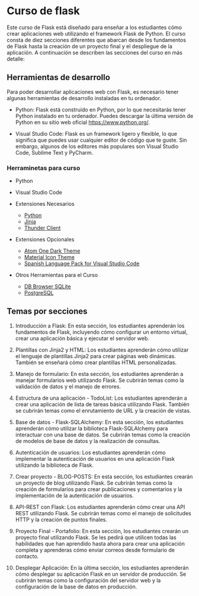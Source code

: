 # Curso de flask 
Este curso de Flask está diseñado para enseñar a los estudiantes cómo crear aplicaciones web utilizando el framework Flask de Python. El curso consta de diez secciones diferentes que abarcan desde los fundamentos de Flask hasta la creación de un proyecto final y el despliegue de la aplicación. A continuación se describen las secciones del curso en más detalle:

## Herramientas de desarrollo 
Para poder desarrollar aplicaciones web con Flask, es necesario tener algunas herramientas de desarrollo instaladas en tu ordenador. 

- Python: Flask está construido en Python, por lo que necesitarás tener Python instalado en tu ordenador. Puedes descargar la última versión de Python en su sitio web oficial https://www.python.org/.

- Visual Studio Code: Flask es un framework ligero y flexible, lo que significa que puedes usar cualquier editor de código que te guste. Sin embargo, algunos de los editores más populares son Visual Studio Code, Sublime Text y PyCharm.

### Herraminetas para curso
- Python
- Visual Studio Code
- Extensiones Necesarios
	- [Python](https://marketplace.visualstudio.com/items?itemName=ms-python.python) 
	- [Jinja](https://marketplace.visualstudio.com/items?itemName=wholroyd.jinja)
	- [Thunder Client](https://marketplace.visualstudio.com/items?itemName=rangav.vscode-thunder-client)
- Extensiones Opcionales  
	- [Atom One Dark Theme](https://marketplace.visualstudio.com/items?itemName=akamud.vscode-theme-onedark)
	- [Material Icon Theme](https://marketplace.visualstudio.com/items?itemName=PKief.material-icon-theme)
	- [Spanish Language Pack for Visual Studio Code](https://marketplace.visualstudio.com/items?itemName=MS-CEINTL.vscode-language-pack-es)

- Otros Herramientas para el Curso
	-  [DB Browser SQLite](https://sqlitebrowser.org/)
	- [PostgreSQL](https://www.postgresql.org/) 


## Temas por secciones 

1. Introducción a Flask: En esta sección, los estudiantes aprenderán los fundamentos de Flask, incluyendo cómo configurar un entorno virtual, crear una aplicación básica y ejecutar el servidor web.

2. Plantillas con Jinja2 y HTML: Los estudiantes aprenderán cómo utilizar el lenguaje de plantillas Jinja2 para crear páginas web dinámicas. También se enseñará cómo crear plantillas HTML personalizadas.

3. Manejo de formulario: En esta sección, los estudiantes aprenderán a manejar formularios web utilizando Flask. Se cubrirán temas como la validación de datos y el manejo de errores.

4. Estructura de una aplicación - TodoList: Los estudiantes aprenderán a crear una aplicación de lista de tareas básica utilizando Flask. También se cubrirán temas como el enrutamiento de URL y la creación de vistas.

5. Base de datos - Flask-SQLAlchemy: En esta sección, los estudiantes aprenderán cómo utilizar la biblioteca Flask-SQLAlchemy para interactuar con una base de datos. Se cubrirán temas como la creación de modelos de base de datos y la realización de consultas.

6. Autenticación de usuarios: Los estudiantes aprenderán cómo implementar la autenticación de usuarios en una aplicación Flask utilizando la biblioteca de Flask.

7. Crear proyecto - BLOG-POSTS: En esta sección, los estudiantes crearán un proyecto de blog utilizando Flask. Se cubrirán temas como la creación de formularios para crear publicaciones y comentarios y la implementación de la autenticación de usuarios.

8. API-REST con Flask: Los estudiantes aprenderán cómo crear una API REST utilizando Flask. Se cubrirán temas como el manejo de solicitudes HTTP y la creación de puntos finales.

9. Proyecto Final - Portafolio: En esta sección, los estudiantes crearán un proyecto final utilizando Flask. Se les pedirá que utilicen todas las habilidades que han aprendido hasta ahora para crear una aplicación completa y aprenderas cómo enviar correos desde formulario de contacto.

10. Desplegar Aplicación: En la última sección, los estudiantes aprenderán cómo desplegar su aplicación Flask en un servidor de producción. Se cubrirán temas como la configuración del servidor web y la configuración de la base de datos en producción.
